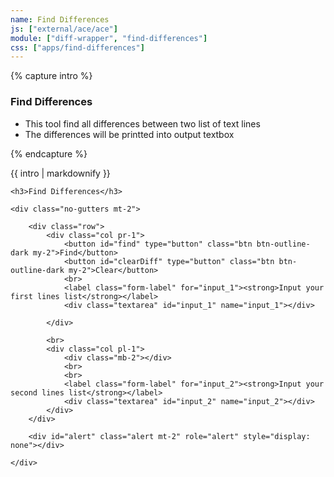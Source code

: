 ```yaml
---
name: Find Differences
js: ["external/ace/ace"]
module: ["diff-wrapper", "find-differences"]
css: ["apps/find-differences"]
---
```


{% capture intro %}

### Find Differences

<!--separator-->

- This tool find all differences between two list of text lines
- The differences will be printted into output textbox
<!--separator-->
{% endcapture %}

<div class="tool-wrapper mb-4">
    {{ intro | markdownify }}
</div>

<div class="tool-wrapper">

    <h3>Find Differences</h3>

    <div class="no-gutters mt-2">

        <div class="row">
            <div class="col pr-1">
                <button id="find" type="button" class="btn btn-outline-dark my-2">Find</button>
                <button id="clearDiff" type="button" class="btn btn-outline-dark my-2">Clear</button>
                <br>
                <label class="form-label" for="input_1"><strong>Input your first lines list</strong></label>
                <div class="textarea" id="input_1" name="input_1"></div>

            </div>

            <br>
            <div class="col pl-1">
                <div class="mb-2"></div>
                <br>
                <br>
                <label class="form-label" for="input_2"><strong>Input your second lines list</strong></label>
                <div class="textarea" id="input_2" name="input_2"></div>
            </div>
        </div>

        <div id="alert" class="alert mt-2" role="alert" style="display: none"></div>

    </div>

</div>